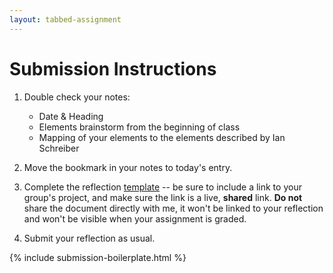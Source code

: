 ```yaml
---
layout: tabbed-assignment
---
```


# Submission Instructions

1. Double check your notes:
   - Date & Heading
   - Elements brainstorm from the beginning of class
   - Mapping of your elements to the elements described by Ian Schreiber
1. Move the bookmark in your notes to today's entry.

1. Complete the reflection [template][] -- be sure to include a link to your group's project, and make sure the link is a live, **shared** link. **Do not** share the document directly with me, it won't be linked to your reflection and won't be visible when your assignment is graded.
1. Submit your reflection as usual.

{% include submission-boilerplate.html %}

<!-- Don't edit links here, change them in _data/assignment.yml instead, -->

[slides]: <{{site.data.assignment.slides}}>
[template]: <{{site.data.assignment.template}}>
